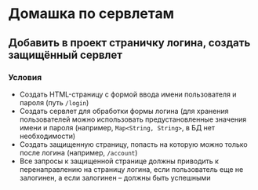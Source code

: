 # Домашка по сервлетам

## Добавить в проект страничку логина, создать защищённый сервлет

### Условия

- Создать HTML-страницу с формой ввода имени пользователя и пароля (путь `/login`)
- Создать сервлет для обработки формы логина (для хранения пользователей можно использовать предустановленные значения имени и пароля (например, `Map<String, String>`, в БД нет необходимости)
- Создать защищенную страницу, попасть на которую можно только после логина (например, `/account`)
- Все запросы к защищенной странице должны приводить к перенаправлению на страницу логина, если пользователь еще не залогинен, а если залогинен – должны быть успешными
